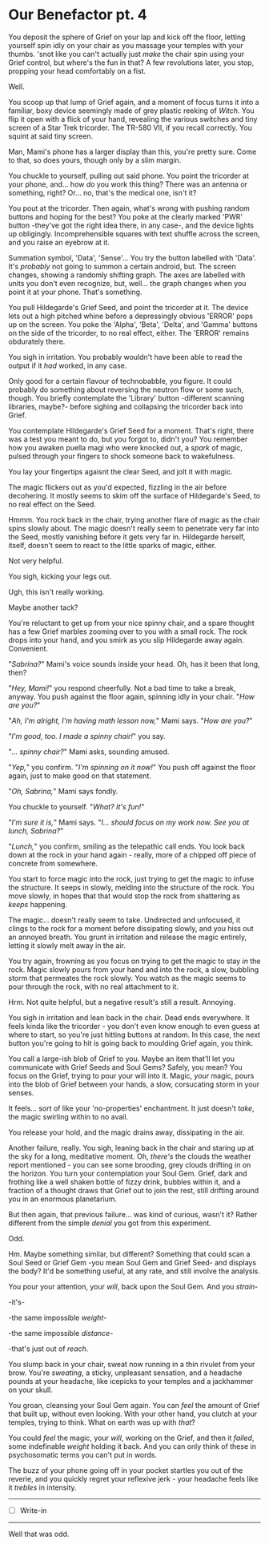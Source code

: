 # Our Benefactor pt. 4

You deposit the sphere of Grief on your lap and kick off the floor, letting yourself spin idly on your chair as you massage your temples with your thumbs. 'snot like you can't actually just *make* the chair spin using your Grief control, but where's the fun in that? A few revolutions later, you stop, propping your head comfortably on a fist.

Well.

You scoop up that lump of Grief again, and a moment of focus turns it into a familiar, boxy device seemingly made of grey plastic reeking of *Witch.* You flip it open with a flick of your hand, revealing the various switches and tiny screen of a Star Trek tricorder. The TR-580 VII, if you recall correctly. You squint at said tiny screen.

Man, Mami's phone has a larger display than this, you're pretty sure. Come to that, so does yours, though only by a slim margin.

You chuckle to yourself, pulling out said phone. You point the tricorder at your phone, and... how *do* you work this thing? There was an antenna or something, right? Or... no, that's the medical one, isn't it?

You pout at the tricorder. Then again, what's wrong with pushing random buttons and hoping for the best? You poke at the clearly marked 'PWR' button -they've got the right idea there, in any case-, and the device lights up obligingly. Incomprehensible squares with text shuffle across the screen, and you raise an eyebrow at it.

Summation symbol, 'Data', 'Sense'... You try the button labelled with 'Data'. It's *probably* not going to summon a certain android, but. The screen changes, showing a randomly shifting graph. The axes are labelled with units you don't even recognize, but, well... the graph changes when you point it at your phone. That's something.

You pull Hildegarde's Grief Seed, and point the tricorder at it. The device lets out a high pitched whine before a depressingly obvious 'ERROR' pops up on the screen. You poke the 'Alpha', 'Beta', 'Delta', and 'Gamma' buttons on the side of the tricorder, to no real effect, either. The 'ERROR' remains obdurately there.

You sigh in irritation. You probably wouldn't have been able to read the output if it *had* worked, in any case.

Only good for a certain flavour of technobabble, you figure. It could probably do something about reversing the neutron flow or some such, though. You briefly contemplate the 'Library' button -different scanning libraries, maybe?- before sighing and collapsing the tricorder back into Grief.

You contemplate Hildegarde's Grief Seed for a moment. That's right, there was a test you meant to do, but you forgot to, didn't you? You remember how you awaken puella magi who were knocked out, a *spark* of magic, pulsed through your fingers to shock someone back to wakefulness.

You lay your fingertips agaisnt the clear Seed, and jolt it with magic.

The magic flickers out as you'd expected, fizzling in the air before decohering. It mostly seems to skim off the surface of Hildegarde's Seed, to no real effect on the Seed.

Hmmm. You rock back in the chair, trying another flare of magic as the chair spins slowly about. The magic doesn't really seem to penetrate very far into the Seed, mostly vanishing before it gets very far in. Hildegarde herself, itself, doesn't seem to react to the little sparks of magic, either.

Not very helpful.

You sigh, kicking your legs out.

Ugh, this isn't really working.

Maybe another tack?

You're reluctant to get up from your nice spinny chair, and a spare thought has a few Grief marbles zooming over to you with a small rock. The rock drops into your hand, and you smirk as you slip Hildegarde away again. Convenient.

"*Sabrina?*" Mami's voice sounds inside your head. Oh, has it been that long, then?

"*Hey, Mami!*" you respond cheerfully. Not a bad time to take a break, anyway. You push against the floor again, spinning idly in your chair. "*How are you?*"

"*Ah, I'm alright, I'm having math lesson now,*" Mami says. "*How are *you*?*"

"*I'm good, too. I made a spinny chair!*" you say.

"*... spinny chair?*" Mami asks, sounding amused.

"*Yep,*" you confirm. "*I'm spinning on it now!*" You push off against the floor again, just to make good on that statement.

"*Oh, Sabrina,*" Mami says fondly.

You chuckle to yourself. "*What? It's fun!*"

"*I'm sure it is,*" Mami says. "*I... should focus on my work now. See you at lunch, Sabrina?*"

"*Lunch,*" you confirm, smiling as the telepathic call ends. You look back down at the rock in your hand again - really, more of a chipped off piece of concrete from somewhere.

You start to force magic into the rock, just trying to get the magic to infuse the structure. It seeps in slowly, melding into the structure of the rock. You move slowly, in hopes that that would stop the rock from shattering as *keeps* happening.

The magic... doesn't really seem to take. Undirected and unfocused, it clings to the rock for a moment before dissipating slowly, and you hiss out an annoyed breath. You grunt in irritation and release the magic entirely, letting it slowly melt away in the air.

You try again, frowning as you focus on trying to get the magic to stay *in* the rock. Magic slowly pours from your hand and into the rock, a slow, bubbling storm that permeates the rock slowly. You watch as the magic seems to pour through the rock, with no real attachment to it.

Hrm. Not quite helpful, but a negative result's still a result. Annoying.

You sigh in irritation and lean back in the chair. Dead ends everywhere. It feels kinda like the tricorder - you don't even know enough to even guess at where to start, so you're just hitting buttons at random. In this case, the next button you're going to hit is going back to moulding Grief again, you think.

You call a large-ish blob of Grief to you. Maybe an item that'll let you communicate with Grief Seeds and Soul Gems? Safely, you mean? You focus on the Grief, trying to pour your will into it. Magic, *your* magic, pours into the blob of Grief between your hands, a slow, corsucating storm in your senses.

It feels... sort of like your 'no-properties' enchantment. It just doesn't *take*, the magic swirling within to no avail.

You release your hold, and the magic drains away, dissipating in the air.

Another failure, really. You sigh, leaning back in the chair and staring up at the sky for a long, meditative moment. Oh, *there's* the clouds the weather report mentioned - you can see some brooding, grey clouds drifting in on the horizon. You turn your contemplation your Soul Gem. Grief, dark and frothing like a well shaken bottle of fizzy drink, bubbles within it, and a fraction of a thought draws that Grief out to join the rest, still drifting around you in an enormous planetarium.

But then again, that previous failure... was kind of curious, wasn't it? Rather different from the simple *denial* you got from this experiment.

Odd.

Hm. Maybe something similar, but different? Something that could scan a Soul Seed or Grief Gem -you mean Soul Gem and Grief Seed- and displays the body? It'd be something useful, at any rate, and still involve the analysis.

You pour your attention, your *will*, back upon the Soul Gem. And you *strain*-

-it's-

-the same impossible *weight*-

-the same impossible *distance*-

-that's just out of *reach*.

You slump back in your chair, sweat now running in a thin rivulet from your brow. You're *sweating*, a sticky, unpleasant sensation, and a headache pounds at your headache, like icepicks to your temples and a jackhammer on your skull.

You groan, cleansing your Soul Gem again. You can *feel* the amount of Grief that built up, without even looking. With your other hand, you clutch at your temples, trying to think. What on earth was up with *that*?

You could *feel* the magic, your *will*, working on the Grief, and then it *failed*, some indefinable *weight* holding it back. And you can only think of these in psychosomatic terms you can't put in words.

The buzz of your phone going off in your pocket startles you out of the reverie, and you quickly regret your reflexive jerk - your headache feels like it *trebles* in intensity.

---

- [ ] Write-in

---

Well that was odd.
